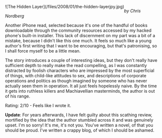 <!--
.. title: The Hidden Layer
.. slug: the-hidden-layer
.. date: 2008-01-30 11:47:37-06:00
.. tags: media,book,fiction,science-fiction,novel
.. link: 
.. description: 
.. type: text
-->

<span style="float: left">
![The Hidden Layer](/files/2008/01/the-hidden-layerjpy.jpg)
</span>

*by Chris Nordberg*

Another iPhone read, selected because it's one of the handful of books
downloadable through the community resources accessed by my hacked
phone's built-in installer. This lack of discernment on my part was a
bit of a mistake, because I didn't like this one much. It feels so much
like a young author's first writing that I want to be encouraging, but
that's patronising, so I shall force myself to be a little mean.

The story introduces a couple of interesting ideas, but they
don't really have sufficient depth to really make the read compelling,
as I was constantly distracted by foolish characters who are impressed
by the most superficial of things, with child-like attitudes to sex, and
descriptions of corporate operations and politics as though imagined by
someone who has never actually seen them in operation. It all just feels
hopelessly naive. By the time it gets into ruthless killers and
Machiavellian masterminds, the author is out of his range.

Rating: 2/10 - Feels like I wrote it.

**Update**: For years afterwards, I have felt guilty about this scathing
review, mortified by the idea that the author stumbled across it and was
genuinely upset. I'm so sorry! It's me, it's not you. You've written a
novel, of that you should be proud. I've written a crappy blog, of which I
should be ashamed.

